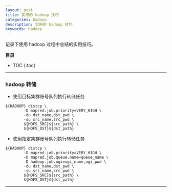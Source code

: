 ```yaml
---
layout: post
title: 实用的 hadoop 技巧
categories: hadoop
description: 实用的 hadoop 技巧
keywords: hadoop
---
```


记录下使用 hadoop 过程中总结的实用技巧。

**目录**

* TOC
{:toc}

---
### hadoop 转储
- 使用目标集群账号队列执行转储任务
```
${HADOOP} distcp \
        -D mapred.job.priority=VERY_HIGH \
        -du dst_name,dst_pwd \
        -su src_name,src_pwd \
        ${HDFS_SRC}${src_path} \
        ${HDFS_DST}${dst_path}
```
- 使用指定集群账号队列执行转储任务
```
${HADOOP} distcp \
        -D mapred.job.priority=VERY_HIGH \
        -D mapred.job.queue.name=queue_name \
        -D hadoop.job.ugi=ugi_name,ugi_pwd \
        -du dst_name,dst_pwd \
        -su src_name,src_pwd \
        ${HDFS_SRC}${src_path} \
        ${HDFS_DST}${dst_path}
```
---

